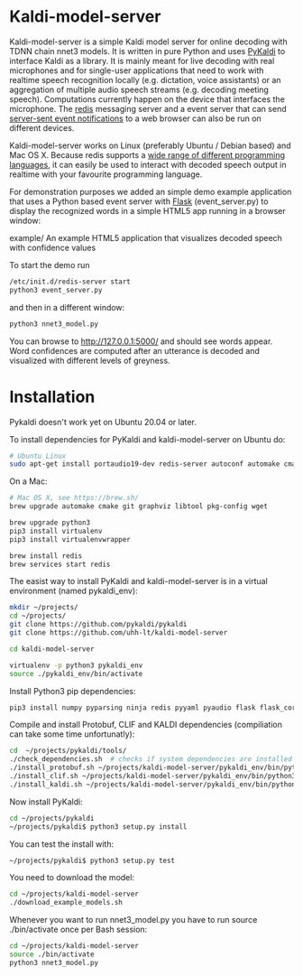 # Kaldi-model-server

Kaldi-model-server is a simple Kaldi model server for online decoding with TDNN chain nnet3 models. It is written in pure Python and uses [PyKaldi](https://github.com/pykaldi/pykaldi) to interface Kaldi as a library. It is mainly meant for live decoding with real microphones and for single-user applications that need to work with realtime speech recognition locally (e.g. dictation, voice assistants) or an aggregation of multiple audio speech streams (e.g. decoding meeting speech). Computations currently happen on the device that interfaces the microphone. The [redis](https://redis.io) messaging server and a event server that can send [server-sent event notifications](https://www.w3schools.com/html/html5_serversentevents.asp) to a web browser can also be run on different devices.

Kaldi-model-server works on Linux (preferably Ubuntu / Debian based) and Mac OS X. Because redis supports a [wide range of different programming languages](https://redis.io/clients), it can easily be used to interact with decoded speech output in realtime with your favourite programming language.

For demonstration purposes we added an simple demo example application that uses a Python based event server with [Flask](https://palletsprojects.com/p/flask/) (event_server.py) to display the recognized words in a simple HTML5 app running in a browser window:

example/ An example HTML5 application that visualizes decoded speech with confidence values

To start the demo run 

```bash
/etc/init.d/redis-server start
python3 event_server.py
```

and then in a different window:

```bash
python3 nnet3_model.py
```

You can browse to http://127.0.0.1:5000/ and should see words appear. Word confidences are computed after an utterance is decoded and visualized with different levels of greyness.

# Installation

Pykaldi doesn't work yet on Ubuntu 20.04 or later.

To install dependencies for PyKaldi and kaldi-model-server on Ubuntu do:

```bash
# Ubuntu Linux
sudo apt-get install portaudio19-dev redis-server autoconf automake cmake curl g++ git graphviz libatlas3-base libtool make pkg-config subversion unzip wget zlib1g-dev virtualenv python3-dev libsamplerate0
```

On a Mac:

```bash
# Mac OS X, see https://brew.sh/
brew upgrade automake cmake git graphviz libtool pkg-config wget

brew upgrade python3
pip3 install virtualenv
pip3 install virtualenvwrapper

brew install redis
brew services start redis

```

The easist way to install PyKaldi and kaldi-model-server is in a virtual environment (named pykaldi_env):

```bash
mkdir ~/projects/
cd ~/projects/
git clone https://github.com/pykaldi/pykaldi
git clone https://github.com/uhh-lt/kaldi-model-server

cd kaldi-model-server

virtualenv -p python3 pykaldi_env
source ./pykaldi_env/bin/activate
```

Install Python3 pip dependencies:

```bash
pip3 install numpy pyparsing ninja redis pyyaml pyaudio flask flask_cors bs4 samplerate scipy
```

Compile and install Protobuf, CLIF and KALDI dependencies (compiliation can take some time unfortunatly):

```bash
cd  ~/projects/pykaldi/tools/
./check_dependencies.sh  # checks if system dependencies are installed
./install_protobuf.sh ~/projects/kaldi-model-server/pykaldi_env/bin/python3  # installs both the Protobuf C++ library and the Python package
./install_clif.sh ~/projects/kaldi-model-server/pykaldi_env/bin/python3  # installs both the CLIF C++ library and the Python package
./install_kaldi.sh ~/projects/kaldi-model-server/pykaldi_env/bin/python3 # installs the Kaldi C++ library
```

Now install PyKaldi:

```bash
cd ~/projects/pykaldi
~/projects/pykaldi$ python3 setup.py install
```

You can test the install with:

```bash
~/projects/pykaldi$ python3 setup.py test
```
You need to download the model:

```bash
cd ~/projects/kaldi-model-server
./download_example_models.sh
```

Whenever you want to run nnet3_model.py you have to run source ./bin/activate once per Bash session:

```bash
cd ~/projects/kaldi-model-server
source ./bin/activate
python3 nnet3_model.py
```

